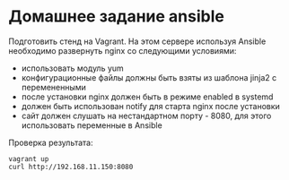 # Домашнее задание ansible

Подготовить стенд на Vagrant. На этом сервере используя Ansible необходимо развернуть nginx со следующими условиями:
- использовать модуль yum
- конфигурационные файлы должны быть взяты из шаблона jinja2 с перемененными
- после установки nginx должен быть в режиме enabled в systemd
- должен быть использован notify для старта nginx после установки
- сайт должен слушать на нестандартном порту - 8080, для этого использовать переменные в Ansible

Проверка результата:
```
vagrant up
curl http://192.168.11.150:8080
```